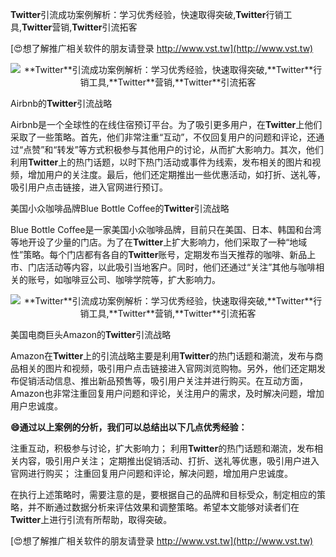 **Twitter**引流成功案例解析：学习优秀经验，快速取得突破,**Twitter**行销工具,**Twitter**营销,**Twitter**引流拓客

[😍想了解推广相关软件的朋友请登录 http://www.vst.tw](http://www.vst.tw)

 <center><img src="https://vst.tw/MP4/tuiguang/png/3.png" alt="**Twitter**引流成功案例解析：学习优秀经验，快速取得突破,**Twitter**行销工具,**Twitter**营销,**Twitter**引流拓客"></center>

Airbnb的**Twitter**引流战略

Airbnb是一个全球性的在线住宿预订平台。为了吸引更多用户，在**Twitter**上他们采取了一些策略。首先，他们非常注重“互动”，不仅回复用户的问题和评论，还通过“点赞”和“转发”等方式积极参与其他用户的讨论，从而扩大影响力。其次，他们利用**Twitter**上的热门话题，以时下热门活动或事件为线索，发布相关的图片和视频，增加用户的关注度。最后，他们还定期推出一些优惠活动，如打折、送礼等，吸引用户点击链接，进入官网进行预订。

美国小众咖啡品牌Blue Bottle Coffee的**Twitter**引流战略

Blue Bottle Coffee是一家美国小众咖啡品牌，目前只在美国、日本、韩国和台湾等地开设了少量的门店。为了在**Twitter**上扩大影响力，他们采取了一种“地域性”策略。每个门店都有各自的**Twitter**账号，定期发布当天推荐的咖啡、新品上市、门店活动等内容，以此吸引当地客户。同时，他们还通过“关注”其他与咖啡相关的账号，如咖啡豆公司、咖啡学院等，扩大影响力。

 <center><img src="https://vst.tw/MP4/tuiguang/png/6.png" alt="**Twitter**引流成功案例解析：学习优秀经验，快速取得突破,**Twitter**行销工具,**Twitter**营销,**Twitter**引流拓客"></center>

美国电商巨头Amazon的**Twitter**引流战略

Amazon在**Twitter**上的引流战略主要是利用**Twitter**的热门话题和潮流，发布与商品相关的图片和视频，吸引用户点击链接进入官网浏览购物。另外，他们还定期发布促销活动信息、推出新品预售等，吸引用户关注并进行购买。在互动方面，Amazon也非常注重回复用户问题和评论，关注用户的需求，及时解决问题，增加用户忠诚度。

**😄通过以上案例的分析，我们可以总结出以下几点优秀经验：**

注重互动，积极参与讨论，扩大影响力；
利用**Twitter**的热门话题和潮流，发布相关内容，吸引用户关注；
定期推出促销活动、打折、送礼等优惠，吸引用户进入官网进行购买；
注重回复用户问题和评论，解决问题，增加用户忠诚度。

在执行上述策略时，需要注意的是，要根据自己的品牌和目标受众，制定相应的策略，并不断通过数据分析来评估效果和调整策略。希望本文能够对读者们在**Twitter**上进行引流有所帮助，取得突破。

[😍想了解推广相关软件的朋友请登录 http://www.vst.tw](http://www.vst.tw)



